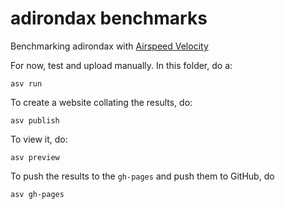 # adirondax benchmarks

Benchmarking adirondax with [Airspeed Velocity](https://asv.readthedocs.io/)

For now, test and upload manually. In this folder, do a:

```console
asv run
```

To create a website collating the results, do:

```console
asv publish
```

To view it, do:

```console
asv preview
```

To push the results to the `gh-pages`  and push them to GitHub, do

```console
asv gh-pages
```
